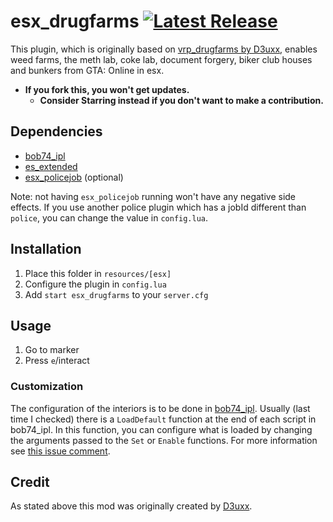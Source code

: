 # esx_drugfarms [![Latest Release](https://img.shields.io/github/v/release/lfuelling/esx_drugfarms)](https://github.com/lfuelling/esx_drugfarms/releases)

This plugin, which is originally based on [vrp_drugfarms by D3uxx](https://github.com/D3uxx/vrp_drugfarms), enables weed farms, the meth lab, coke lab, document forgery, biker club houses and bunkers from GTA: Online in esx.

- **If you fork this, you won't get updates.** 
    - **Consider Starring instead if you don't want to make a contribution.**

## Dependencies

- [bob74_ipl](https://github.com/Bob74/bob74_ipl)
- [es_extended](https://github.com/ESX-Org/es_extended)
- [esx_policejob](https://github.com/ESX-Org/esx_policejob/) (optional)

Note: not having `esx_policejob` running won't have any negative side effects. If you use another police plugin which has a jobId different than `police`, you can change the value in `config.lua`.

## Installation

1. Place this folder in `resources/[esx]`
2. Configure the plugin in `config.lua`
3. Add `start esx_drugfarms` to your `server.cfg`

## Usage

1. Go to marker
2. Press `e`/interact

### Customization

The configuration of the interiors is to be done in [bob74_ipl](https://github.com/Bob74/bob74_ipl).
Usually (last time I checked) there is a `LoadDefault` function at the end of each script in bob74_ipl. In this function, you can configure what is loaded by changing the arguments passed to the `Set` or `Enable` functions.
For more information see [this issue comment](https://github.com/lfuelling/esx_drugfarms/issues/6#issuecomment-623133383).


## Credit

As stated above this mod was originally created by [D3uxx](https://github.com/D3uxx/vrp_drugfarms). 
